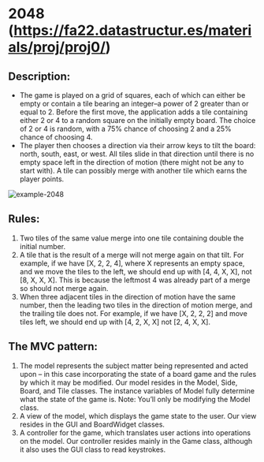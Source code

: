 # 2048 (https://fa22.datastructur.es/materials/proj/proj0/)

## Description:
- The game is played on a grid of squares, each of which can either be empty or contain a tile bearing an integer–a power of 2 greater than or equal to 2. Before the first move, the application adds a tile containing either 2 or 4 to a random square on the initially empty board. The choice of 2 or 4 is random, with a 75% chance of choosing 2 and a 25% chance of choosing 4.
- The player then chooses a direction via their arrow keys to tilt the board: north, south, east, or west. All tiles slide in that direction until there is no empty space left in the direction of motion (there might not be any to start with). A tile can possibly merge with another tile which earns the player points.

![example-2048](https://user-images.githubusercontent.com/98563830/215855210-4e0b52b3-d787-4524-b9c6-eb8cb62fcc28.gif)
## Rules:
1. Two tiles of the same value merge into one tile containing double the initial number.
2. A tile that is the result of a merge will not merge again on that tilt. For example, if we have [X, 2, 2, 4], where X represents an empty space, and we move the tiles to the left, we should end up with [4, 4, X, X], not [8, X, X, X]. This is because the leftmost 4 was already part of a merge so should not merge again.
3. When three adjacent tiles in the direction of motion have the same number, then the leading two tiles in the direction of motion merge, and the trailing tile does not. For example, if we have [X, 2, 2, 2] and move tiles left, we should end up with [4, 2, X, X] not [2, 4, X, X].

## The MVC pattern:
1. The model represents the subject matter being represented and acted upon – in this case incorporating the state of a board game and the rules by which it may be modified. Our model resides in the Model, Side, Board, and Tile classes. The instance variables of Model fully determine what the state of the game is. Note: You’ll only be modifying the Model class.
2. A view of the model, which displays the game state to the user. Our view resides in the GUI and BoardWidget classes.
3. A controller for the game, which translates user actions into operations on the model. Our controller resides mainly in the Game class, although it also uses the GUI class to read keystrokes.
